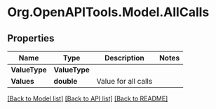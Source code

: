 
# Org.OpenAPITools.Model.AllCalls

## Properties

Name | Type | Description | Notes
------------ | ------------- | ------------- | -------------
**ValueType** | **ValueType** |  | 
**Values** | **double** | Value for all calls | 

[[Back to Model list]](../README.md#documentation-for-models)
[[Back to API list]](../README.md#documentation-for-api-endpoints)
[[Back to README]](../README.md)

